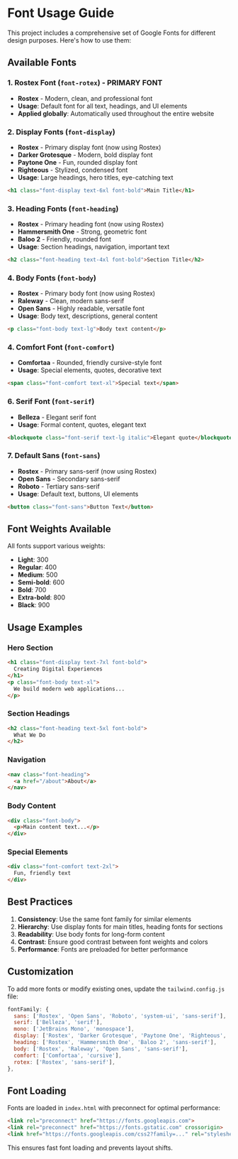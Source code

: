 # Font Usage Guide

This project includes a comprehensive set of Google Fonts for different design purposes. Here's how to use them:

## Available Fonts

### 1. **Rostex Font** (`font-rotex`) - **PRIMARY FONT**
- **Rostex** - Modern, clean, and professional font
- **Usage**: Default font for all text, headings, and UI elements
- **Applied globally**: Automatically used throughout the entire website

### 2. **Display Fonts** (`font-display`)
- **Rostex** - Primary display font (now using Rostex)
- **Darker Grotesque** - Modern, bold display font
- **Paytone One** - Fun, rounded display font  
- **Righteous** - Stylized, condensed font
- **Usage**: Large headings, hero titles, eye-catching text

```html
<h1 class="font-display text-6xl font-bold">Main Title</h1>
```

### 3. **Heading Fonts** (`font-heading`)
- **Rostex** - Primary heading font (now using Rostex)
- **Hammersmith One** - Strong, geometric font
- **Baloo 2** - Friendly, rounded font
- **Usage**: Section headings, navigation, important text

```html
<h2 class="font-heading text-4xl font-bold">Section Title</h2>
```

### 4. **Body Fonts** (`font-body`)
- **Rostex** - Primary body font (now using Rostex)
- **Raleway** - Clean, modern sans-serif
- **Open Sans** - Highly readable, versatile font
- **Usage**: Body text, descriptions, general content

```html
<p class="font-body text-lg">Body text content</p>
```

### 4. **Comfort Font** (`font-comfort`)
- **Comfortaa** - Rounded, friendly cursive-style font
- **Usage**: Special elements, quotes, decorative text

```html
<span class="font-comfort text-xl">Special text</span>
```

### 6. **Serif Font** (`font-serif`)
- **Belleza** - Elegant serif font
- **Usage**: Formal content, quotes, elegant text

```html
<blockquote class="font-serif text-lg italic">Elegant quote</blockquote>
```

### 7. **Default Sans** (`font-sans`)
- **Rostex** - Primary sans-serif (now using Rostex)
- **Open Sans** - Secondary sans-serif
- **Roboto** - Tertiary sans-serif
- **Usage**: Default text, buttons, UI elements

```html
<button class="font-sans">Button Text</button>
```

## Font Weights Available

All fonts support various weights:
- **Light**: 300
- **Regular**: 400
- **Medium**: 500
- **Semi-bold**: 600
- **Bold**: 700
- **Extra-bold**: 800
- **Black**: 900

## Usage Examples

### Hero Section
```html
<h1 class="font-display text-7xl font-bold">
  Creating Digital Experiences
</h1>
<p class="font-body text-xl">
  We build modern web applications...
</p>
```

### Section Headings
```html
<h2 class="font-heading text-5xl font-bold">
  What We Do
</h2>
```

### Navigation
```html
<nav class="font-heading">
  <a href="/about">About</a>
</nav>
```

### Body Content
```html
<div class="font-body">
  <p>Main content text...</p>
</div>
```

### Special Elements
```html
<div class="font-comfort text-2xl">
  Fun, friendly text
</div>
```

## Best Practices

1. **Consistency**: Use the same font family for similar elements
2. **Hierarchy**: Use display fonts for main titles, heading fonts for sections
3. **Readability**: Use body fonts for long-form content
4. **Contrast**: Ensure good contrast between font weights and colors
5. **Performance**: Fonts are preloaded for better performance

## Customization

To add more fonts or modify existing ones, update the `tailwind.config.js` file:

```javascript
fontFamily: {
  sans: ['Rostex', 'Open Sans', 'Roboto', 'system-ui', 'sans-serif'],
  serif: ['Belleza', 'serif'],
  mono: ['JetBrains Mono', 'monospace'],
  display: ['Rostex', 'Darker Grotesque', 'Paytone One', 'Righteous', 'sans-serif'],
  heading: ['Rostex', 'Hammersmith One', 'Baloo 2', 'sans-serif'],
  body: ['Rostex', 'Raleway', 'Open Sans', 'sans-serif'],
  comfort: ['Comfortaa', 'cursive'],
  rotex: ['Rostex', 'sans-serif'],
},
```

## Font Loading

Fonts are loaded in `index.html` with preconnect for optimal performance:

```html
<link rel="preconnect" href="https://fonts.googleapis.com">
<link rel="preconnect" href="https://fonts.gstatic.com" crossorigin>
<link href="https://fonts.googleapis.com/css2?family=..." rel="stylesheet">
```

This ensures fast font loading and prevents layout shifts.


